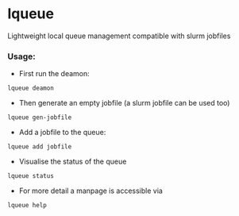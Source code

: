 # lqueue
Lightweight local queue management compatible with slurm jobfiles

### Usage:
- First run the deamon:
```
lqueue deamon
```

- Then generate an empty jobfile (a slurm jobfile can be used too)
```
lqueue gen-jobfile
```

- Add a jobfile to the queue:
```
lqueue add jobfile
```

- Visualise the status of the queue
```
lqueue status
```

- For more detail a manpage is accessible via 
```
lqueue help
```
